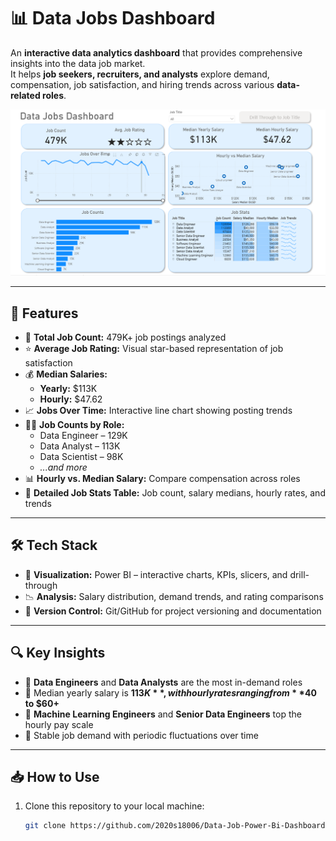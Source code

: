 # 📊 Data Jobs Dashboard

An **interactive data analytics dashboard** that provides comprehensive insights into the data job market.  
It helps **job seekers, recruiters, and analysts** explore demand, compensation, job satisfaction, and hiring trends across various **data-related roles**.

![Dashboard Screenshot](./dashboard_screenshot.PNG)

---

## 🚀 Features

- 🔢 **Total Job Count:** 479K+ job postings analyzed  
- ⭐ **Average Job Rating:** Visual star-based representation of job satisfaction  
- 💰 **Median Salaries:**
  - **Yearly:** $113K
  - **Hourly:** $47.62  
- 📈 **Jobs Over Time:** Interactive line chart showing posting trends  
- 👨‍💻 **Job Counts by Role:**
  - Data Engineer – 129K
  - Data Analyst – 113K
  - Data Scientist – 98K
  - *...and more*
- 📊 **Hourly vs. Median Salary:** Compare compensation across roles  
- 🧾 **Detailed Job Stats Table:** Job count, salary medians, hourly rates, and trends  

---

## 🛠 Tech Stack

- 🐍 **Visualization:** Power BI – interactive charts, KPIs, slicers, and drill-through  
- 📉 **Analysis:** Salary distribution, demand trends, and rating comparisons  
- 🔧 **Version Control:** Git/GitHub for project versioning and documentation  

---

## 🔍 Key Insights

- 📌 **Data Engineers** and **Data Analysts** are the most in-demand roles  
- 💼 Median yearly salary is **$113K**, with hourly rates ranging from **$40 to $60+**  
- 🧠 **Machine Learning Engineers** and **Senior Data Engineers** top the hourly pay scale  
- 📅 Stable job demand with periodic fluctuations over time  

---

## 📥 How to Use

1. Clone this repository to your local machine:
   ```bash
   git clone https://github.com/2020s18006/Data-Job-Power-Bi-Dashboard-Project.git

